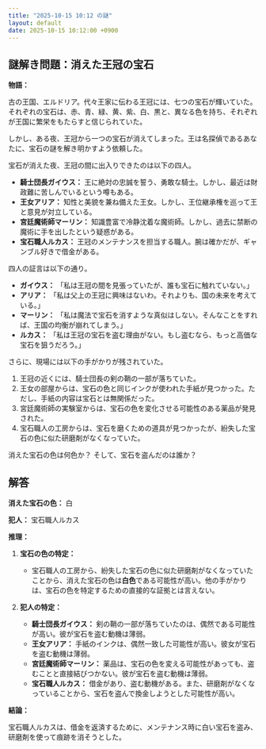 ```yaml
---
title: "2025-10-15 10:12 の謎"
layout: default
date: 2025-10-15 10:12:00 +0900
---
```

## 謎解き問題：消えた王冠の宝石

**物語：**

古の王国、エルドリア。代々王家に伝わる王冠には、七つの宝石が輝いていた。それぞれの宝石は、赤、青、緑、黄、紫、白、黒と、異なる色を持ち、それぞれが王国に繁栄をもたらすと信じられていた。

しかし、ある夜、王冠から一つの宝石が消えてしまった。王は名探偵であるあなたに、宝石の謎を解き明かすよう依頼した。

宝石が消えた夜、王冠の間に出入りできたのは以下の四人。

*   **騎士団長ガイウス：** 王に絶対の忠誠を誓う、勇敢な騎士。しかし、最近は財政難に苦しんでいるという噂もある。
*   **王女アリア：** 知性と美貌を兼ね備えた王女。しかし、王位継承権を巡って王と意見が対立している。
*   **宮廷魔術師マーリン：** 知識豊富で冷静沈着な魔術師。しかし、過去に禁断の魔術に手を出したという疑惑がある。
*   **宝石職人ルカス：** 王冠のメンテナンスを担当する職人。腕は確かだが、ギャンブル好きで借金がある。

四人の証言は以下の通り。

*   **ガイウス：** 「私は王冠の間を見張っていたが、誰も宝石に触れていない。」
*   **アリア：** 「私は父上の王冠に興味はないわ。それよりも、国の未来を考えている。」
*   **マーリン：** 「私は魔法で宝石を消すような真似はしない。そんなことをすれば、王国の均衡が崩れてしまう。」
*   **ルカス：** 「私は王冠の宝石を盗む理由がない。もし盗むなら、もっと高価な宝石を狙うだろう。」

さらに、現場には以下の手がかりが残されていた。

1.  王冠の近くには、騎士団長の剣の鞘の一部が落ちていた。
2.  王女の部屋からは、宝石の色と同じインクが使われた手紙が見つかった。ただし、手紙の内容は宝石とは無関係だった。
3.  宮廷魔術師の実験室からは、宝石の色を変化させる可能性のある薬品が発見された。
4.  宝石職人の工房からは、宝石を磨くための道具が見つかったが、紛失した宝石の色に似た研磨剤がなくなっていた。

消えた宝石の色は何色か？ そして、宝石を盗んだのは誰か？

## 解答

**消えた宝石の色：** 白

**犯人：** 宝石職人ルカス

**推理：**

1.  **宝石の色の特定：**
    *   宝石職人の工房から、紛失した宝石の色に似た研磨剤がなくなっていたことから、消えた宝石の色は**白色**である可能性が高い。他の手がかりは、宝石の色を特定するための直接的な証拠とは言えない。

2.  **犯人の特定：**

    *   **騎士団長ガイウス：** 剣の鞘の一部が落ちていたのは、偶然である可能性が高い。彼が宝石を盗む動機は薄弱。
    *   **王女アリア：** 手紙のインクは、偶然一致した可能性が高い。彼女が宝石を盗む動機は薄弱。
    *   **宮廷魔術師マーリン：** 薬品は、宝石の色を変える可能性があっても、盗むことと直接結びつかない。彼が宝石を盗む動機は薄弱。
    *   **宝石職人ルカス：** 借金があり、盗む動機がある。また、研磨剤がなくなっていることから、宝石を盗んで換金しようとした可能性が高い。

**結論：**

宝石職人ルカスは、借金を返済するために、メンテナンス時に白い宝石を盗み、研磨剤を使って痕跡を消そうとした。

